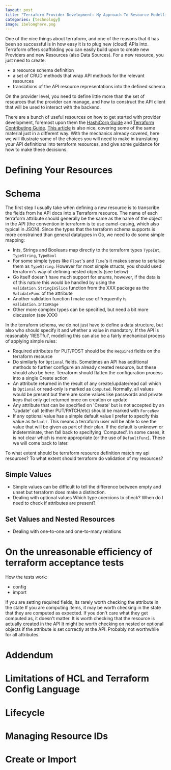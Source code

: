 ```yaml
---
layout: post
title: "Terraform Provider Development: My Approach To Resource Modelling"
categories: [technology]
image: ibelonghere.png
---
```


One of the nice things about terraform, and one of the reasons that it has been so successful is in how easy it is to plug  new (cloud) APIs into. Terraform offers scaffolding you can easily build upon to create new Providers and new Resources (also Data Sources). For a new resource, you just need to create:
 - a resource schema definition
 - a set of CRUD methods that wrap API methods for the relevant resources 
 - translations of the API resource representations into the defined schema
 
 On the provider level, you need to define little more than the set of resources that the provider can manage, and how to construct the API client that will be used to interact with the backend. 

There are a bunch of useful resources on how to get started with provider development, foremost upon them the [HashiCorp Guide](https://www.terraform.io/guides/writing-custom-terraform-providers.html) and [Terraform Contributing Guide](https://github.com/hashicorp/terraform/blob/master/.github/CONTRIBUTING.md). [This article](http://container-solutions.com/write-terraform-provider-part-1/) is also nice, covering some of the same material just in a different way. With the mechanics already covered, here we will illustrate some of the choices you will need to make in translating your API definitions into terraform resources, and give some guidance for how to make these decisions.

# Defining Your Resources

# Schema

The first step I usually take when defining a new resource is to transcribe the fields from he API docs into a  Terraform resource. The name of each terraform attribute should generally be the same as the name of the object in the API (the convention in terraform is to use camel-casing, which also typical in JSON). Since the types that the terraform schema supports is more constrained than general datatypes in Go, we need to do some simple mapping:
  - Ints, Strings and Booleans map directly to the terraform types `TypeInt`, `TypeString`, `TypeBool`
  - For some simple types like `Float`'s and `Time`'s it makes sense to serialise them as `TypeString`. However for most simple structs, you should used terraform's way of defining nested objects (see below)
  - Go itself doesn't have much support for enums, however, if the data is of this nature this would be handled by using the `validation.StringInSlice` function from the XXX package as the `ValidateFunc` of the attribute
  - Another validation function I make use of frequently is `validation.IntInRage`
  - Other more complex types can be specified, but need a bit more discussion (see XXX) 

In the terraform schema, we do not just have to define a data structure, but also who should specify it and whether a value in mandatory. If the API is reasonably 'RESTful', modelling this can also be a fairly mechanical process of applying simple rules:

- Required attributes for PUT/POST should be the `Required` fields on the terraform resource
- Do similarly for `Optional` fields. Sometimes an API has additional methods to further configure an already created resource, but these should also be here. Terraform should flatten the configuration process into a single Create action
- An attribute returned in the result of any create/update/read call which is `Optional` or read-only is marked as `Computed`. Normally, all values would be present but there are some values like passwords and private keys that only get returned once on creation or update
- Any attribute that can be specified on 'Create' but is not accepted by an 'Update' call (either PUT/PATCH/etc) should be marked with `ForceNew`
- If any optional value has a simple default value I prefer to specify this value as `Default`. This means a terraform user will be able to see the value that will be given as part of their plan. If the default is unknown or indeterminate, then fall back to specifying 'Computed'. In some cases, it is not clear which is more appropriate (or the use of `DefaultFunc`). These we will come back to later. 
 

To what extent should be terraform resource definition match my api resources?
To what extent should terraform do validation of my resources?

## Simple Values

- Simple values can be difficult to tell the difference between empty and unset but terraform does make a distinction.
- Dealing with optional values
Which type coercions to check? 
When do I need to check if attributes are present?

## Set Values and Nested Resources

- Dealing with one-to-one and one-to-many relations

# On the unreasonable efficiency of terraform acceptance tests

How the tests work:
- config
- import

If you are setting required fields, its rarely worth checking the attribute in the state
If you are computing items, it may be worth checking in the state that they are computed as expected. If you don't care what they get computed as, it doesn't matter.
It is worth checking that the resource is actually created in the API
It might be worth checking on nested or optional objects if the attribute is set correctly at the API. Probably not worthwhile for all attributes.


# Addendum

# Limitations of HCL and Terraform Config Language

# Lifecycle

# Managing Resource IDs

# Create or Import



